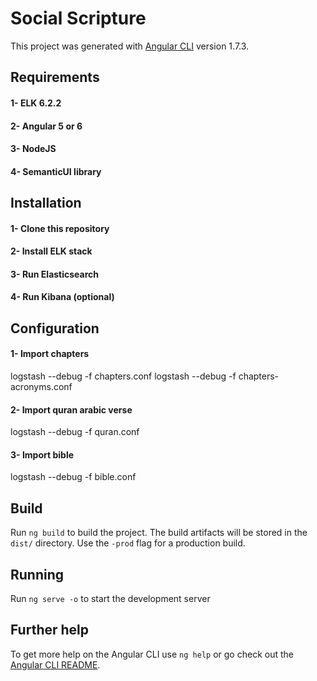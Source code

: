 # Social Scripture

This project was generated with [Angular CLI](https://github.com/angular/angular-cli) version 1.7.3.

## Requirements
#### 1- ELK 6.2.2
#### 2- Angular 5 or 6
#### 3- NodeJS
#### 4- SemanticUI library

## Installation

#### 1- Clone this repository
#### 2- Install ELK stack
#### 3- Run Elasticsearch
#### 4- Run Kibana (optional)

## Configuration

#### 1- Import chapters
logstash --debug -f chapters.conf
logstash --debug -f chapters-acronyms.conf


#### 2- Import quran arabic verse
logstash --debug -f quran.conf

#### 3- Import bible
logstash --debug -f bible.conf

## Build

Run `ng build` to build the project. The build artifacts will be stored in the `dist/` directory. Use the `-prod` flag for a production build.

## Running
Run `ng serve -o` to start the development server

## Further help

To get more help on the Angular CLI use `ng help` or go check out the [Angular CLI README](https://github.com/angular/angular-cli/blob/master/README.md).

